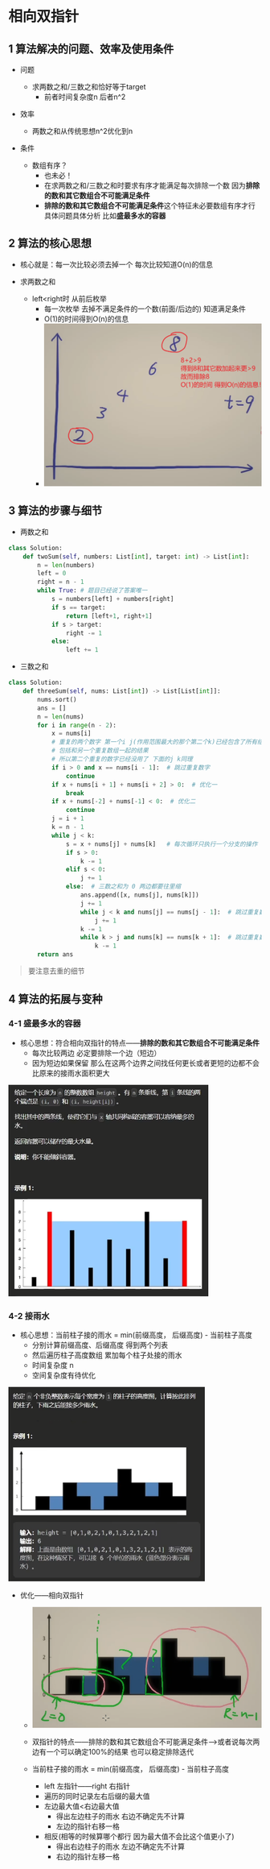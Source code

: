 # 相向双指针

## 1 算法解决的问题、效率及使用条件

- 问题
  - 求两数之和/三数之和恰好等于target
    - 前者时间复杂度n 后者n^2


- 效率
  - 两数之和从传统思想n^2优化到n

- 条件
  - 数组有序？
    - 也未必！
    - 在求两数之和/三数之和时要求有序才能满足每次排除一个数 因为**排除的数和其它数组合不可能满足条件**
    - **排除的数和其它数组合不可能满足条件**这个特征未必要数组有序才行 具体问题具体分析 比如**盛最多水的容器**


## 2 算法的核心思想

- 核心就是：每一次比较必须去掉一个 每次比较知道O(n)的信息

- 求两数之和
  - left<right时 从前后枚举
    - 每一次枚举 去掉不满足条件的一个数(前面/后边的) 知道满足条件
    - O(1)的时间得到O(n)的信息
    - <img src="./image/01%E7%9B%B8%E5%90%91%E5%8F%8C%E6%8C%87%E9%92%88.png" style="zoom:50%;" />


## 3 算法的步骤与细节

- 两数之和

```python
class Solution:
    def twoSum(self, numbers: List[int], target: int) -> List[int]:
        n = len(numbers)
        left = 0
        right = n - 1
        while True: # 题目已经说了答案唯一
            s = numbers[left] + numbers[right]
            if s == target:
                return [left+1, right+1]
            if s > target:
                right -= 1
            else:
                left += 1
```

- 三数之和

```python
class Solution:
    def threeSum(self, nums: List[int]) -> List[List[int]]:
        nums.sort()
        ans = []
        n = len(nums)
        for i in range(n - 2):
            x = nums[i]
            # 重复的两个数字 第一个i j(作用范围最大的那个第二个k)已经包含了所有结果 
            # 包括和另一个重复数组一起的结果
            # 所以第二个重复的数字已经没用了 下面的j k同理
            if i > 0 and x == nums[i - 1]:  # 跳过重复数字
                continue
            if x + nums[i + 1] + nums[i + 2] > 0:  # 优化一
                break
            if x + nums[-2] + nums[-1] < 0:  # 优化二
                continue
            j = i + 1
            k = n - 1
            while j < k:    
                s = x + nums[j] + nums[k]   # 每次循环只执行一个分支的操作
                if s > 0:
                    k -= 1
                elif s < 0:
                    j += 1
                else:  # 三数之和为 0 两边都要往里缩
                    ans.append([x, nums[j], nums[k]])
                    j += 1
                    while j < k and nums[j] == nums[j - 1]:  # 跳过重复数字
                        j += 1
                    k -= 1
                    while k > j and nums[k] == nums[k + 1]:  # 跳过重复数字
                        k -= 1
        return ans
```

> 要注意去重的细节

## 4 算法的拓展与变种

### 4-1 盛最多水的容器

- 核心思想：符合相向双指针的特点——**排除的数和其它数组合不可能满足条件**
  - 每次比较两边 必定要排除一个边（短边）
  - 因为短边如果保留 那么在这两个边界之间找任何更长或者更短的边都不会比原来的接雨水面积更大

<img src="./image/02%E6%8E%A5%E9%9B%A8%E6%B0%B4.png" style="zoom: 67%;" />

### 4-2 接雨水

- 核心思想：当前柱子接的雨水 = min(前缀高度， 后缀高度) - 当前柱子高度
  - 分别计算前缀高度、后缀高度 得到两个列表
  - 然后遍历柱子高度数组 累加每个柱子处接的雨水
  - 时间复杂度 n
  - 空间复杂度有待优化

<img src="./image/03%E6%8E%A5%E9%9B%A8%E6%B0%B4.png" style="zoom:67%;" />

- 优化——相向双指针

  - ![](./image/03%E6%8E%A5%E9%9B%A8%E6%B0%B4%E8%A7%A3%E6%B3%952.png)

  - 双指针的特点——排除的数和其它数组合不可能满足条件——>或者说每次两边有一个可以确定100%的结果 也可以稳定排除迭代
  - 当前柱子接的雨水 = min(前缀高度， 后缀高度) - 当前柱子高度
    - left 左指针——right 右指针
    - 遍历的同时记录左右后缀的最大值
    - 左边最大值<右边最大值
      - 得出左边柱子的雨水 右边不确定先不计算
      - 左边的指针右移一格
    - 相反(相等的时候算哪个都行 因为最大值不会比这个值更小了)
      - 得出右边柱子的雨水 左边不确定先不计算
      - 右边的指针左移一格